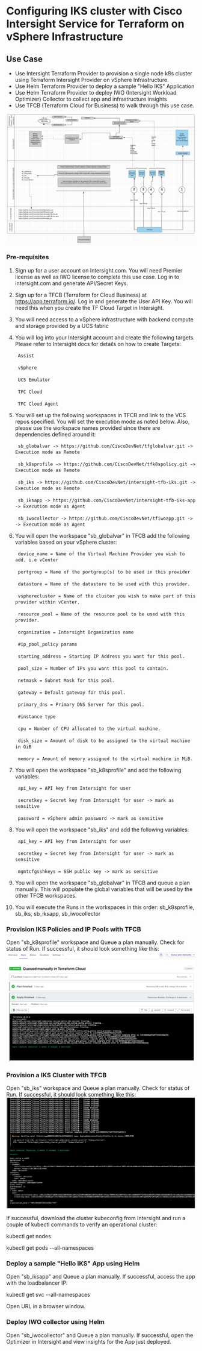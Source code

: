 # Configuring IKS cluster with Cisco Intersight Service for Terraform on vSphere Infrastructure 

## Use Case
* Use Intersight Terraform Provider to provision a single node k8s cluster using Terraform Intersight Provider on vSphere Infrastructure.
* Use Helm Terraform Provider to deploy a sample "Hello IKS" Application
* Use Helm Terraform Provider to deploy IWO (Intersight Workload Optimizer) Collector to collect app and infrastructure insights
* Use TFCB (Terraform Cloud for Business) to walk through this use case.

![alt text](https://github.com/prathjan/images/blob/main/iksnew.png?raw=true)

### Pre-requisites
1. Sign up for a user account on Intersight.com. You will need Premier license as well as IWO license to complete this use case. Log in to intersight.com and generate API/Secret Keys.
2. Sign up for a TFCB (Terraform for Cloud Business) at https://app.terraform.io/. Log in and generate the User API Key. You will need this when you create the TF Cloud Target in Intersight.
3. You will need access to a vSphere infrastructure with backend compute and storage provided by a UCS fabric
4. You will log into your Intersight account and create the following targets. Please refer to Intersight docs for details on how to create Targets:

        Assist

        vSphere

        UCS Emulator

        TFC Cloud

        TFC Cloud Agent


5. You will set up the following workspaces in TFCB and link to the VCS repos specified. You will set the execution mode as noted below. Also, please use the workspace names provided since there are dependencies defined around it:

        sb_globalvar -> https://github.com/CiscoDevNet/tfglobalvar.git -> Execution mode as Remote

        sb_k8sprofile -> https://github.com/CiscoDevNet/tfk8spolicy.git -> Execution mode as Remote

        sb_iks -> https://github.com/CiscoDevNet/intersight-tfb-iks.git -> Execution mode as Remote

        sb_iksapp -> https://github.com/CiscoDevNet/intersight-tfb-iks-app -> Execution mode as Agent

        sb_iwocollector -> https://github.com/CiscoDevNet/tfiwoapp.git -> -> Execution mode as Agent


6. You will open the workspace "sb_globalvar" in TFCB add the following variables based on your vSphere cluster:

        device_name = Name of the Virtual Machine Provider you wish to add. i.e vCenter

        portgroup = Name of the portgroup(s) to be used in this provider	

        datastore = Name of the datastore to be used with this provider.

        vspherecluster = Name of the cluster you wish to make part of this provider within vCenter.

        resource_pool = Name of the resource pool to be used with this provider.	

        organization = Intersight Organization name

        #ip_pool_policy params

        starting_address = Starting IP Address you want for this pool.

        pool_size = Number of IPs you want this pool to contain.

        netmask = Subnet Mask for this pool.

        gateway = Default gateway for this pool.

        primary_dns = Primary DNS Server for this pool.

        #instance type

        cpu = Number of CPU allocated to the virtual machine.

        disk_size = Amount of disk to be assigned to the virtual machine in GiB

        memory = Amount of memory assigned to the virtual machine in MiB.

7. You will open the workspace "sb_k8sprofile" and add the following variables:

        api_key = API key from Intersight for user

        secretkey = Secret key from Intersight for user -> mark as sensitive

        password = vSphere admin password -> mark as sensitive

8. You will open the workspace "sb_iks" and add the following variables:

        api_key = API key from Intersight for user

        secretkey = Secret key from Intersight for user -> mark as sensitive

        mgmtcfgsshkeys = SSH public key -> mark as sensitive

7. You will open the workspace "sb_globalvar" in TFCB and queue a plan manually. This will populate the global variables that will be used by the other TFCB workspaces.

8. You will execute the Runs in the workspaces in this order: sb_k8sprofile, sb_iks, sb_iksapp, sb_iwocollector

### Provision IKS Policies and IP Pools with TFCB
Open "sb_k8sprofile" workspace and Queue a plan manually. Check for status of Run. If successful, it should look something like this:
![alt text](https://github.com/prathjan/images/blob/main/prof.png?raw=true)

### Provision a IKS Cluster with TFCB
Open "sb_iks" workspace and Queue a plan manually. Check for status of Run. If successful, it should look something like this:
![alt text](https://github.com/prathjan/images/blob/main/iksout.png?raw=true)

If successful, download the cluster kubeconfig from Intersight and run a couple of kubectl commands to verify an operational cluster:

kubectl get nodes

kubectl get pods --all-namespaces

### Deploy a sample "Hello IKS" App using Helm
Open "sb_iksapp" and Queue a plan manually. 
If successful, access the app with the loadbalancer IP:

kubectl get svc --all-namespaces

Open URL in a browser window.

### Deploy IWO collector using Helm
Open "sb_iwocollector" and Queue a plan manually.
If successful, open the Optimizer in Intersight and view insights for the App just deployed.
